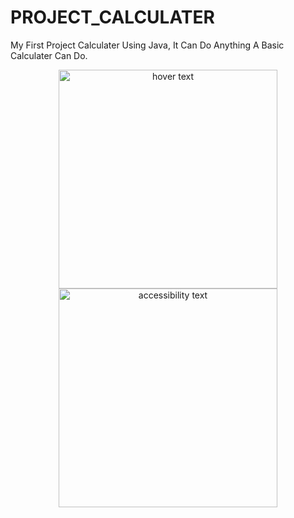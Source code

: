 # PROJECT_CALCULATER
My First Project Calculater Using Java, It Can Do Anything A Basic Calculater Can Do.
<p align="center">
  <img src="calculate.jpg" width="350" title="hover text">
  <img src="your_relative_path_here_number_2_large_name" width="350" alt="accessibility text">
</p>
